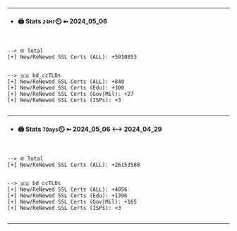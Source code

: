 

---
- #### 🖨️ **Stats** `24Hr`⏲️ ➼ 2024_05_06
```console


--> 🌐 Total
[+] New/ReNewed SSL Certs (ALL): +5010853


--> 🇧🇩 bd_ccTLDs
[+] New/ReNewed SSL Certs (ALL): +840
[+] New/ReNewed SSL Certs (Edu): +300
[+] New/ReNewed SSL Certs (Gov|Mil): +27
[+] New/ReNewed SSL Certs (ISPs): +3


```

---
- #### 🖨️ **Stats** `7Days`⏲️ ➼ 2024_05_06 <--> 2024_04_29
```console


--> 🌐 Total
[+] New/ReNewed SSL Certs (ALL): +26153588


--> 🇧🇩 bd_ccTLDs
[+] New/ReNewed SSL Certs (ALL): +4056
[+] New/ReNewed SSL Certs (Edu): +1396
[+] New/ReNewed SSL Certs (Gov|Mil): +165
[+] New/ReNewed SSL Certs (ISPs): +3


```

---

